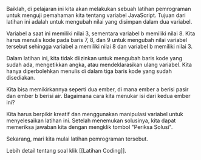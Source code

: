 Baiklah, di pelajaran ini kita akan melakukan sebuah latihan pemrograman untuk menguji pemahaman kita tentang variabel JavaScript. Tujuan dari latihan ini adalah untuk mengubah nilai yang disimpan dalam dua variabel.

Variabel a saat ini memiliki nilai 3, sementara variabel b memiliki nilai 8. Kita harus menulis kode pada baris 7, 8, dan 9 untuk mengubah nilai variabel tersebut sehingga variabel a memiliki nilai 8 dan variabel b memiliki nilai 3.

Dalam latihan ini, kita tidak diizinkan untuk mengubah baris kode yang sudah ada, mengetikkan angka, atau mendeklarasikan ulang variabel. Kita hanya diperbolehkan menulis di dalam tiga baris kode yang sudah disediakan.

Kita bisa memikirkannya seperti dua ember, di mana ember a berisi pasir dan ember b berisi air. Bagaimana cara kita menukar isi dari kedua ember ini?

Kita harus berpikir kreatif dan menggunakan manipulasi variabel untuk menyelesaikan latihan ini. Setelah menemukan solusinya, kita dapat memeriksa jawaban kita dengan mengklik tombol "Periksa Solusi".

Sekarang, mari kita mulai latihan pemrograman tersebut.

Lebih detail tentang soal klik [[Latihan Coding]].
